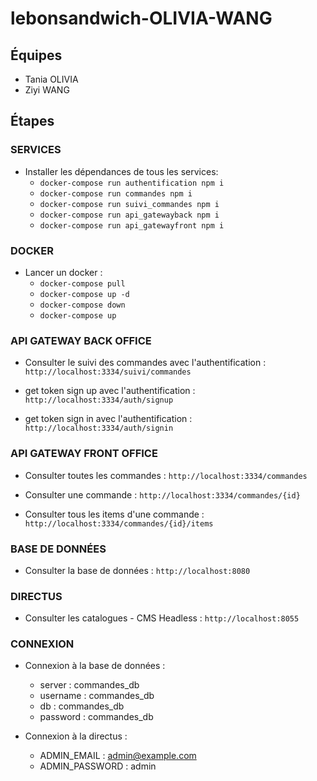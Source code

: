 # lebonsandwich-OLIVIA-WANG

## Équipes
- Tania OLIVIA
- Ziyi WANG


## Étapes
### SERVICES
- Installer les dépendances de tous les services:
  - `docker-compose run authentification npm i`
  - `docker-compose run commandes npm i`
  - `docker-compose run suivi_commandes npm i`
  - `docker-compose run api_gatewayback npm i`
  - `docker-compose run api_gatewayfront npm i`

### DOCKER
- Lancer un docker :
  - `docker-compose pull`
  - `docker-compose up -d`
  - `docker-compose down`
  - `docker-compose up`


### API GATEWAY BACK OFFICE
- Consulter le suivi des commandes avec l'authentification :
`http://localhost:3334/suivi/commandes`

- get token sign up avec l'authentification :
`http://localhost:3334/auth/signup`

- get token sign in avec l'authentification :
`http://localhost:3334/auth/signin`


### API GATEWAY FRONT OFFICE
- Consulter toutes les commandes :
`http://localhost:3334/commandes`

- Consulter une commande :
`http://localhost:3334/commandes/{id}`

- Consulter tous les items d'une commande :
`http://localhost:3334/commandes/{id}/items`


### BASE DE DONNÉES
- Consulter la base de données :
`http://localhost:8080`


### DIRECTUS
- Consulter les catalogues - CMS Headless  :
`http://localhost:8055`


### CONNEXION
- Connexion à la base de données :
  - server : commandes_db
  - username : commandes_db
  - db : commandes_db
  - password : commandes_db

- Connexion à la directus :
  - ADMIN_EMAIL : admin@example.com
  - ADMIN_PASSWORD : admin


